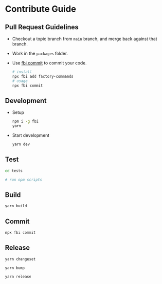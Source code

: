 # Contribute Guide

## Pull Request Guidelines

- Checkout a topic branch from `main` branch, and merge back against that branch.
- Work in the `packages` folder.
- Use [fbi commit](https://github.com/fbi-js/factory-commands/blob/main/src/commands/commit/README.md) to commit your code.

    ```bash
    # install
    npx fbi add factory-commands
    # usage
    npx fbi commit
    ```

## Development

- Setup

   ```bash
   npm i -g fbi
   yarn
   ```

- Start development

   ```bash
   yarn dev
   ```

## Test

```bash
cd tests

# run npm scripts
```

## Build

```bash
yarn build
```

## Commit

```bash
npx fbi commit
```

## Release

```bash
yarn changeset

yarn bump

yarn release
```
